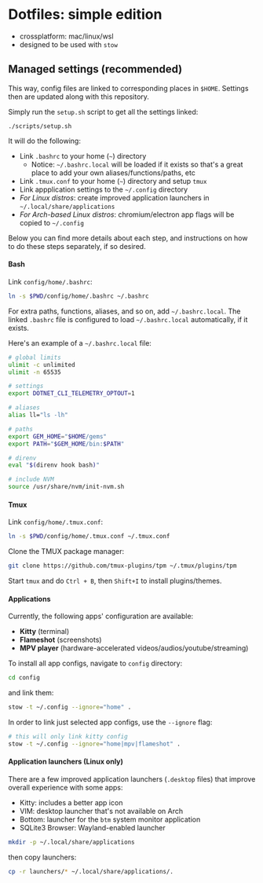 # Dotfiles: simple edition

- crossplatform: mac/linux/wsl
- designed to be used with `stow`

## Managed settings (recommended)

This way, config files are linked to corresponding places in `$HOME`. Settings then
are updated along with this repository.

Simply run the `setup.sh` script to get all the settings linked:

```
./scripts/setup.sh
```

It will do the following:

- Link `.bashrc` to your home (`~`) directory
  - Notice: `~/.bashrc.local` will be loaded if it exists so that's a great place
  to add your own aliases/functions/paths, etc
- Link `.tmux.conf` to your home (`~`) directory and setup `tmux`
- Link appplication settings to the `~/.config` directory
- *For Linux distros*: create improved application launchers in `~/.local/share/applications`
- *For Arch-based Linux distros*: chromium/electron app flags will be copied to `~/.config`

Below you can find more details about each step, and instructions on how to do these steps separately,
if so desired.


#### Bash

Link `config/home/.bashrc`:

```bash
ln -s $PWD/config/home/.bashrc ~/.bashrc
```

For extra paths, functions, aliases, and so on, add `~/.bashrc.local`. The linked `.bashrc` file
is configured to load `~/.bashrc.local` automatically, if it exists.

Here's an example of a `~/.bashrc.local` file:

```bash
# global limits
ulimit -c unlimited
ulimit -n 65535

# settings
export DOTNET_CLI_TELEMETRY_OPTOUT=1

# aliases
alias ll="ls -lh"

# paths
export GEM_HOME="$HOME/gems"
export PATH="$GEM_HOME/bin:$PATH"

# direnv
eval "$(direnv hook bash)"

# include NVM
source /usr/share/nvm/init-nvm.sh
```

#### Tmux

Link `config/home/.tmux.conf`:

```bash
ln -s $PWD/config/home/.tmux.conf ~/.tmux.conf
```

Clone the TMUX package manager:

```bash
git clone https://github.com/tmux-plugins/tpm ~/.tmux/plugins/tpm
```

Start `tmux` and do `Ctrl + B`, then `Shift+I` to install plugins/themes.


#### Applications

Currently, the following apps' configuration are available:

- **Kitty** (terminal)
- **Flameshot** (screenshots)
- **MPV player** (hardware-accelerated videos/audios/youtube/streaming)

To install all app configs, navigate to `config` directory:

```bash
cd config
```

and link them:

```bash
stow -t ~/.config --ignore="home" .
```

In order to link just selected app configs, use the `--ignore` flag:

```bash
# this will only link kitty config
stow -t ~/.config --ignore="home|mpv|flameshot" .
```


#### Application launchers (Linux only)

There are a few improved application launchers (`.desktop` files) that improve overall experience with some apps:

- Kitty: includes a better app icon
- VIM: desktop launcher that's not available on Arch
- Bottom: launcher for the `btm` system monitor application
- SQLite3 Browser: Wayland-enabled launcher

```bash
mkdir -p ~/.local/share/applications
```

then copy launchers:

```bash
cp -r launchers/* ~/.local/share/applications/.
```
